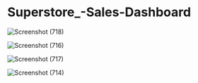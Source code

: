 # Superstore_-Sales-Dashboard

![Screenshot (718)](https://github.com/user-attachments/assets/3c92207b-600a-4878-b3fc-80515e32cf53)


![Screenshot (716)](https://github.com/user-attachments/assets/1a491b01-b169-4512-a76d-4b95af7bef80)

![Screenshot (717)](https://github.com/user-attachments/assets/44dfc7bb-628e-450f-924f-315dac785108)

![Screenshot (714)](https://github.com/user-attachments/assets/136512fa-6bcf-43c3-9d65-8c49c87d059c)

